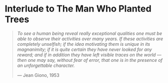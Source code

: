 # Interlude to The Man Who Planted Trees

> *To see a human being reveal really exceptional
> qualities one must be able to observe their activities
> over many years. If these activities are completely
> unselfish; if the idea motivating them is unique in
> its magnanimity; if it is quite certain they have
> never looked for any reward; and if in addition
> they have left visible traces on the world — then
> one may say, without fear of error, that one is in
> the presence of an unforgettable character.*
>
> — Jean Giono, 1953
